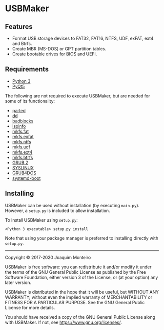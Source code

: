 USBMaker
========

Features
--------

* Format USB storage devices to FAT32, FAT16, NTFS, UDF, exFAT, ext4 and Btrfs.
* Create MBR (MS-DOS) or GPT partition tables.
* Create bootable drives for BIOS and UEFI.

Requirements
------------

* [Python 3](https://python.org)
* [PyQt5](https://www.riverbankcomputing.com/software/pyqt/intro)

The following are not required to execute USBMaker, but are needed for some of its functionality:

* [parted](https://www.gnu.org/software/parted/parted.html)
* [dd](https://www.gnu.org/software/coreutils/coreutils.html)
* [badblocks](http://e2fsprogs.sourceforge.net/)
* [isoinfo](http://cdrtools.sourceforge.net/)
* [mkfs.fat](https://github.com/dosfstools/dosfstools)
* [mkfs.exfat](https://github.com/relan/exfat)
* [mkfs.ntfs](https://www.tuxera.com/community/open-source-ntfs-3g/)
* [mkfs.udf](https://github.com/pali/udftools)
* [mkfs.ext4](http://e2fsprogs.sourceforge.net/)
* [mkfs.btrfs](https://btrfs.wiki.kernel.org/)
* [GRUB 2](https://www.gnu.org/software/grub/)
* [SYSLINUX](http://www.syslinux.org/)
* [GRUB4DOS](https://github.com/chenall/grub4dos)
* [systemd-boot](https://www.freedesktop.org/wiki/Software/systemd/systemd-boot/)


Installing
----------

USBMaker can be used without installation (by executing `main.py`). However, a `setup.py` is included to allow installation.

To install USBMaker using `setup.py`:

    <Python 3 executable> setup.py install

Note that using your package manager is preferred to installing directly with `setup.py`.

---

Copyright © 2017-2020 Joaquim Monteiro

USBMaker is free software: you can redistribute it and/or modify
it under the terms of the GNU General Public License as published by
the Free Software Foundation, either version 3 of the License, or
(at your option) any later version.

USBMaker is distributed in the hope that it will be useful,
but WITHOUT ANY WARRANTY; without even the implied warranty of
MERCHANTABILITY or FITNESS FOR A PARTICULAR PURPOSE.  See the
GNU General Public License for more details.

You should have received a copy of the GNU General Public License
along with USBMaker.  If not, see <https://www.gnu.org/licenses/>.
